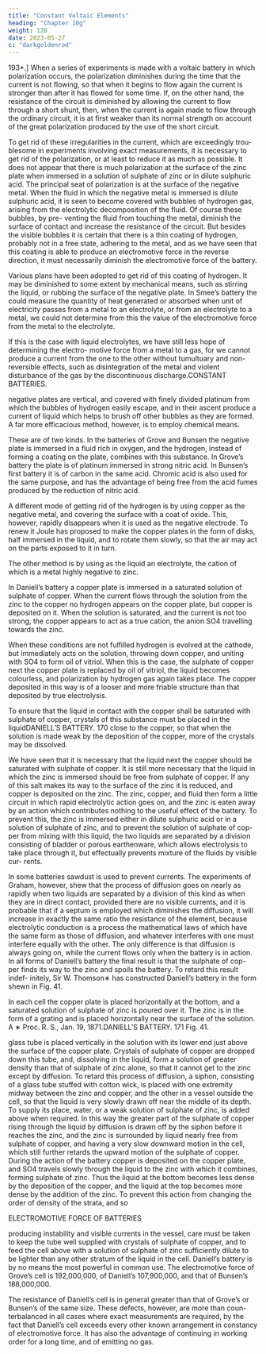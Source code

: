 ```yaml
---
title: "Constant Voltaic Elements"
heading: "Chapter 10g"
weight: 128
date: 2023-05-27
c: "darkgoldenrod"
---
```



193*.] When a series of experiments is made with a voltaic battery in which polarization occurs, the polarization diminishes during the time that the current is not flowing, so that when it begins to flow again the current is stronger than after it has flowed for some time. If, on the other hand, the resistance of the circuit is diminished by allowing the current to flow through a short shunt, then, when the current is again made to flow through the ordinary circuit, it is at first weaker than its normal strength on account of the great polarization produced by the use of the short circuit.

To get rid of these irregularities in the current, which are exceedingly trou- blesome in experiments involving exact measurements, it is necessary to get rid of the polarization, or at least to reduce it as much as possible. It does not appear that there is much polarization at the surface of the zinc plate when immersed in a solution of sulphate of zinc or in dilute sulphuric acid. The principal seat of polarization is at the surface of the negative metal. When the fluid in which the negative metal is immersed is dilute sulphuric acid, it is seen to become covered with bubbles of hydrogen gas, arising from the electrolytic decomposition of the fluid. Of course these bubbles, by pre- venting the fluid from touching the metal, diminish the surface of contact and increase the resistance of the circuit. But besides the visible bubbles it is certain that there is a thin coating of hydrogen, probably not in a free state, adhering to the metal, and as we have seen that this coating is able to produce an electromotive force in the reverse direction, it must necessarily diminish the electromotive force of the battery.

Various plans have been adopted to get rid of this coating of hydrogen. It
may be diminished to some extent by mechanical means, such as stirring the
liquid, or rubbing the surface of the negative plate. In Smee’s battery the
could measure the quantity of heat generated or absorbed when unit of electricity passes from a
metal to an electrolyte, or from an electrolyte to a metal, we could not determine from this the
value of the electromotive force from the metal to the electrolyte.

If this is the case with liquid electrolytes, we have still less hope of determining the electro-
motive force from a metal to a gas, for we cannot produce a current from the one to the other
without tumultuary and non-reversible effects, such as disintegration of the metal and violent
disturbance of the gas by the discontinuous discharge.CONSTANT BATTERIES.

negative plates are vertical, and covered with finely divided platinum from
which the bubbles of hydrogen easily escape, and in their ascent produce a
current of liquid which helps to brush off other bubbles as they are formed.
A far more efficacious method, however, is to employ chemical means.

These are of two kinds. In the batteries of Grove and Bunsen the negative
plate is immersed in a fluid rich in oxygen, and the hydrogen, instead of
forming a coating on the plate, combines with this substance. In Grove’s
battery the plate is of platinum immersed in strong nitric acid. In Bunsen’s
first battery it is of carbon in the same acid. Chromic acid is also used for
the same purpose, and has the advantage of being free from the acid fumes
produced by the reduction of nitric acid.

A different mode of getting rid of the hydrogen is by using copper as the
negative metal, and covering the surface with a coat of oxide. This, however,
rapidly disappears when it is used as the negative electrode. To renew it Joule
has proposed to make the copper plates in the form of disks, half immersed
in the liquid, and to rotate them slowly, so that the air may act on the parts
exposed to it in turn.

The other method is by using as the liquid an electrolyte, the cation of
which is a metal highly negative to zinc.

In Daniell’s battery a copper plate is immersed in a saturated solution of
sulphate of copper. When the current flows through the solution from the
zinc to the copper no hydrogen appears on the copper plate, but copper is
deposited on it. When the solution is saturated, and the current is not too
strong, the copper appears to act as a true cation, the anion SO4 travelling
towards the zinc.

When these conditions are not fulfilled hydrogen is evolved at the cathode,
but immediately acts on the solution, throwing down copper, and uniting with
SO4 to form oil of vitriol. When this is the case, the sulphate of copper next
the copper plate is replaced by oil of vitriol, the liquid becomes colourless,
and polarization by hydrogen gas again takes place. The copper deposited in
this way is of a looser and more friable structure than that deposited by true
electrolysis.

To ensure that the liquid in contact with the copper shall be saturated with
sulphate of copper, crystals of this substance must be placed in the liquidDANIELL’S BATTERY.
170
close to the copper, so that when the solution is made weak by the deposition
of the copper, more of the crystals may be dissolved.

We have seen that it is necessary that the liquid next the copper should be
saturated with sulphate of copper. It is still more necessary that the liquid in
which the zinc is immersed should be free from sulphate of copper. If any
of this salt makes its way to the surface of the zinc it is reduced, and copper
is deposited on the zinc. The zinc, copper, and fluid then form a little circuit
in which rapid electrolytic action goes on, and the zinc is eaten away by an
action which contributes nothing to the useful effect of the battery.
To prevent this, the zinc is immersed either in dilute sulphuric acid or in
a solution of sulphate of zinc, and to prevent the solution of sulphate of cop-
per from mixing with this liquid, the two liquids are separated by a division
consisting of bladder or porous earthenware, which allows electrolysis to take
place through it, but effectually prevents mixture of the fluids by visible cur-
rents.

In some batteries sawdust is used to prevent currents. The experiments of
Graham, however, shew that the process of diffusion goes on nearly as rapidly
when two liquids are separated by a division of this kind as when they are
in direct contact, provided there are no visible currents, and it is probable
that if a septum is employed which diminishes the diffusion, it will increase
in exactly the same ratio the resistance of the element, because electrolytic
conduction is a process the mathematical laws of which have the same form
as those of diffusion, and whatever interferes with one must interfere equally
with the other. The only difference is that diffusion is always going on, while
the current flows only when the battery is in action.
In all forms of Daniell’s battery the final result is that the sulphate of cop-
per finds its way to the zinc and spoils the battery. To retard this result indef-
initely, Sir W. Thomson∗ has constructed Daniell’s battery in the form shewn
in Fig. 41.

In each cell the copper plate is placed horizontally at the bottom, and a
saturated solution of sulphate of zinc is poured over it. The zinc is in the
form of a grating and is placed horizontally near the surface of the solution. A
∗
Proc. R. S., Jan. 19, 1871.DANIELL’S BATTERY.
171
Fig. 41.

glass tube is placed vertically in the solution with its lower end just above the
surface of the copper plate. Crystals of sulphate of copper are dropped down
this tube, and, dissolving in the liquid, form a solution of greater density
than that of sulphate of zinc alone, so that it cannot get to the zinc except by
diffusion. To retard this process of diffusion, a siphon, consisting of a glass
tube stuffed with cotton wick, is placed with one extremity midway between
the zinc and copper, and the other in a vessel outside the cell, so that the
liquid is very slowly drawn off near the middle of its depth. To supply its
place, water, or a weak solution of sulphate of zinc, is added above when
required. In this way the greater part of the sulphate of copper rising through
the liquid by diffusion is drawn off by the siphon before it reaches the zinc,
and the zinc is surrounded by liquid nearly free from sulphate of copper, and
having a very slow downward motion in the cell, which still further retards
the upward motion of the sulphate of copper. During the action of the battery
copper is deposited on the copper plate, and SO4 travels slowly through the
liquid to the zinc with which it combines, forming sulphate of zinc. Thus
the liquid at the bottom becomes less dense by the deposition of the copper,
and the liquid at the top becomes more dense by the addition of the zinc. To
prevent this action from changing the order of density of the strata, and so

ELECTROMOTIVE FORCE OF BATTERIES

producing instability and visible currents in the vessel, care must be taken
to keep the tube well supplied with crystals of sulphate of copper, and to
feed the cell above with a solution of sulphate of zinc sufficiently dilute to
be lighter than any other stratum of the liquid in the cell.
Daniell’s battery is by no means the most powerful in common use. The
electromotive force of Grove’s cell is 192,000,000, of Daniell’s 107,900,000,
and that of Bunsen’s 188,000,000.

The resistance of Daniell’s cell is in general greater than that of Grove’s
or Bunsen’s of the same size. These defects, however, are more than coun-
terbalanced in all cases where exact measurements are required, by the fact
that Daniell’s cell exceeds every other known arrangement in constancy of
electromotive force. It has also the advantage of continuing in working order
for a long time, and of emitting no gas.

